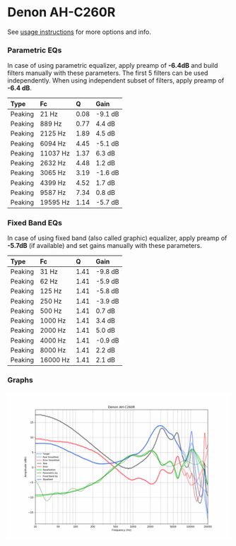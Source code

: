 # Denon AH-C260R
See [usage instructions](https://github.com/jaakkopasanen/AutoEq#usage) for more options and info.

### Parametric EQs
In case of using parametric equalizer, apply preamp of **-6.4dB** and build filters manually
with these parameters. The first 5 filters can be used independently.
When using independent subset of filters, apply preamp of **-6.4 dB**.

| Type    | Fc       |    Q | Gain    |
|:--------|:---------|:-----|:--------|
| Peaking | 21 Hz    | 0.08 | -9.1 dB |
| Peaking | 889 Hz   | 0.77 | 4.4 dB  |
| Peaking | 2125 Hz  | 1.89 | 4.5 dB  |
| Peaking | 6094 Hz  | 4.45 | -5.1 dB |
| Peaking | 11037 Hz | 1.37 | 6.3 dB  |
| Peaking | 2632 Hz  | 4.48 | 1.2 dB  |
| Peaking | 3065 Hz  | 3.19 | -1.6 dB |
| Peaking | 4399 Hz  | 4.52 | 1.7 dB  |
| Peaking | 9587 Hz  | 7.34 | 0.8 dB  |
| Peaking | 19595 Hz | 1.14 | -5.7 dB |

### Fixed Band EQs
In case of using fixed band (also called graphic) equalizer, apply preamp of **-5.7dB**
(if available) and set gains manually with these parameters.

| Type    | Fc       |    Q | Gain    |
|:--------|:---------|:-----|:--------|
| Peaking | 31 Hz    | 1.41 | -9.8 dB |
| Peaking | 62 Hz    | 1.41 | -5.9 dB |
| Peaking | 125 Hz   | 1.41 | -5.8 dB |
| Peaking | 250 Hz   | 1.41 | -3.9 dB |
| Peaking | 500 Hz   | 1.41 | 0.7 dB  |
| Peaking | 1000 Hz  | 1.41 | 3.4 dB  |
| Peaking | 2000 Hz  | 1.41 | 5.0 dB  |
| Peaking | 4000 Hz  | 1.41 | -0.9 dB |
| Peaking | 8000 Hz  | 1.41 | 2.2 dB  |
| Peaking | 16000 Hz | 1.41 | 2.1 dB  |

### Graphs
![](./Denon%20AH-C260R.png)